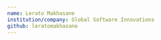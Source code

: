 ```yaml
---
name: Lerato Makhasane
institution/company: Global Software Innovations
github: leratomakhasane
---
```

